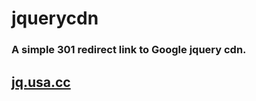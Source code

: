 # jquerycdn
### A simple 301 redirect link to Google jquery cdn.
## <a href="http://jq.usa.cc">jq.usa.cc</a>
